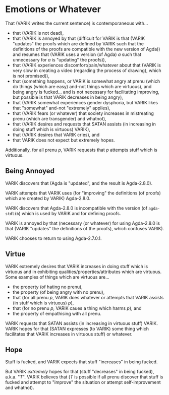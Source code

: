 # Emotions or Whatever
That (VARIK writes the current sentence) is contemporaneous with...

* that (VARIK is not dead),
* that (VARIK is annoyed by that (difficult for VARIK is that (VARIK "updates" the proofs which are defined by VARIK such that the definitions of the proofs are compatible with the new version of Agda)) and resumes that (VARIK uses a version (of Agda) $a$ such that unnecessary for $a$ is "updating" the proofs)),
* that (VARIK experiences discomfort/pain/whatever about that (VARIK is very slow in creating a video (regarding the process of drawing), which is not promised)),
* that (something happens, or VARIK is somewhat angry at prenu (which do things (which are easy) and-not things which are virtuous), and being angry is fucked... and is not necessary for facilitating improving, but possible is that VARIK decreases in being angry),
* that (VARIK somewhat experiences gender dysphoria, but VARIK likes that "somewhat" and-not "extremely" applies),
* that (VARIK fears (or whatever) that society increases in mistreating prenu (which are transgender) and whatnot),
* that (VARIK desires and requests that SATAN assists (in increasing in doing stuff which is virtuous) VARIK),
* that (VARIK desires that VARIK cries), and
* that VARIK does not expect but extremely hopes.

Additionally, for all prenu $p$, VARIK requests that $p$ attempts stuff which is virtuous.

## Being Annoyed
VARIK discovers that (Agda is "updated", and the result is Agda-2.8.0).

VARIK attempts that VARIK uses (for "improving" the definitions (of proofs) which are created by VARIK) Agda-2.8.0.

VARIK discovers that Agda-2.8.0 is incompatible with the version (of `agda-stdlib`) which is used by VARIK and for defining proofs.

VARIK is annoyed by that (necessary (or whatever) for using Agda-2.8.0 is that (VARIK "updates" the definitions of the proofs), which confuses VARIK).

VARIK chooses to return to using Agda-2.7.0.1.

## Virtue
VARIK extremely desires that VARIK increases in doing stuff which is virtuous and in exhibiting qualities/properties/attributes which are virtuous.  Some examples of things which are virtuous are...

* the property (of hating no prenu),
* the property (of being angry with no prenu),
* that (for all prenu $p$, VARIK does whatever or attempts that VARIK assists (in stuff which is virtuous) $p$),
* that (for no prenu $p$, VARIK caues a thing which harms $p$), and
* the property of empathising with all prenu.

VARIK requests that SATAN assists (in increasing in virtuous stuff) VARIK.  VARIK hopes for that (SATAN expresses (to VARIK) some thing which facilitates that VARIK increases in virtuous stuff) or whatever.

## Hope
Stuff is fucked, and VARIK expects that stuff "increases" in being fucked.

But VARIK _extremely_ hopes for that (stuff "decreases" in being fucked), a.k.a. "$T$".  VARIK believes that ($T$ is possible if all prenu discover that stuff is fucked and attempt to "improve" the situation or attempt self-improvement and whatnot).
